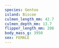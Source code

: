 ```yaml
---
species: Gentoo
island: Biscoe
culmen_length_mm: 42.7
culmen_depth_mm: 13.7
flipper_length_mm: 208
body_mass_g: 3950
sex: FEMALE
---
```

